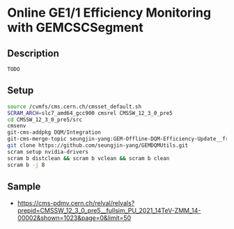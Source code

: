# Online GE1/1 Efficiency Monitoring with GEMCSCSegment
## Description
`TODO`

## Setup
```bash
source /cvmfs/cms.cern.ch/cmsset_default.sh
SCRAM_ARCH=slc7_amd64_gcc900 cmsrel CMSSW_12_3_0_pre5
cd CMSSW_12_3_0_pre5/src
cmsenv
git-cms-addpkg DQM/Integration
git-cms-merge-topic seungjin-yang:GEM-Offline-DQM-Efficiency-Update__from-CMSSW_12_3_0_pre5
git clone https://github.com/seungjin-yang/GEMDQMUtils.git
scram setup nvidia-drivers
scram b distclean && scram b vclean && scram b clean
scram b -j 8
```

## Sample
- https://cms-pdmv.cern.ch/relval/relvals?prepid=CMSSW_12_3_0_pre5__fullsim_PU_2021_14TeV-ZMM_14-00002&shown=1023&page=0&limit=50
